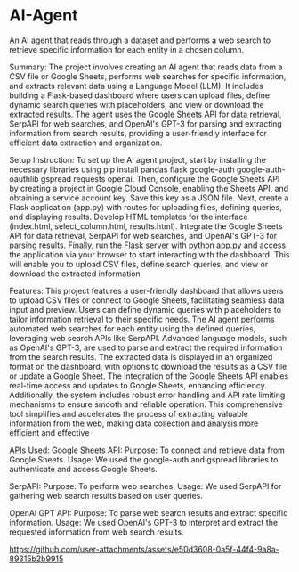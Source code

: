 # AI-Agent
An AI agent that reads through a dataset and performs a web search to retrieve specific information for each entity in a chosen column.

Summary:
The project involves creating an AI agent that reads data from a CSV file or Google Sheets, performs web searches for specific information, and extracts relevant data using a Language Model (LLM). It includes building a Flask-based dashboard where users can upload files, define dynamic search queries with placeholders, and view or download the extracted results. The agent uses the Google Sheets API for data retrieval, SerpAPI for web searches, and OpenAI's GPT-3 for parsing and extracting information from search results, providing a user-friendly interface for efficient data extraction and organization.

Setup Instruction:
To set up the AI agent project, start by installing the necessary libraries using pip install pandas flask google-auth google-auth-oauthlib gspread requests openai. Then, configure the Google Sheets API by creating a project in Google Cloud Console, enabling the Sheets API, and obtaining a service account key. Save this key as a JSON file. Next, create a Flask application (app.py) with routes for uploading files, defining queries, and displaying results. Develop HTML templates for the interface (index.html, select_column.html, results.html). Integrate the Google Sheets API for data retrieval, SerpAPI for web searches, and OpenAI's GPT-3 for parsing results. Finally, run the Flask server with python app.py and access the application via your browser  to start interacting with the dashboard. This will enable you to upload CSV files, define search queries, and view or download the extracted information

Features:
This project features a user-friendly dashboard that allows users to upload CSV files or connect to Google Sheets, facilitating seamless data input and preview. Users can define dynamic queries with placeholders to tailor information retrieval to their specific needs. The AI agent performs automated web searches for each entity using the defined queries, leveraging web search APIs like SerpAPI. Advanced language models, such as OpenAI's GPT-3, are used to parse and extract the required information from the search results. The extracted data is displayed in an organized format on the dashboard, with options to download the results as a CSV file or update a Google Sheet. The integration of the Google Sheets API enables real-time access and updates to Google Sheets, enhancing efficiency. Additionally, the system includes robust error handling and API rate limiting mechanisms to ensure smooth and reliable operation. This comprehensive tool simplifies and accelerates the process of extracting valuable information from the web, making data collection and analysis more efficient and effective

APIs Used:
Google Sheets API:
Purpose: To connect and retrieve data from Google Sheets.
Usage: We used the google-auth and gspread libraries to authenticate and access Google Sheets.

SerpAPI:
Purpose: To perform web searches.
Usage: We used SerpAPI for gathering web search results based on user queries.

OpenAI GPT API:
Purpose: To parse web search results and extract specific information.
Usage: We used OpenAI's GPT-3 to interpret and extract the requested information from web search results.


https://github.com/user-attachments/assets/e50d3608-0a5f-44f4-9a8a-89315b2b9915




